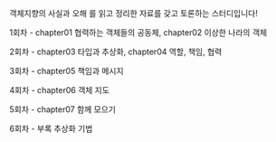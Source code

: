 객체지향의 사실과 오해 를 읽고 정리한 자료를 갖고 토론하는 스터디입니다!

1회차 - chapter01 협력하는 객체들의 공동체, chapter02 이상한 나라의 객체

2회차 - chapter03 타입과 추상화, chapter04 역할, 책임, 협력

3회차 - chapter05 책임과 메시지

4회차 - chapter06 객체 지도

5회차 - chapter07 함께 모으기

6회차 - 부록 추상화 기법
